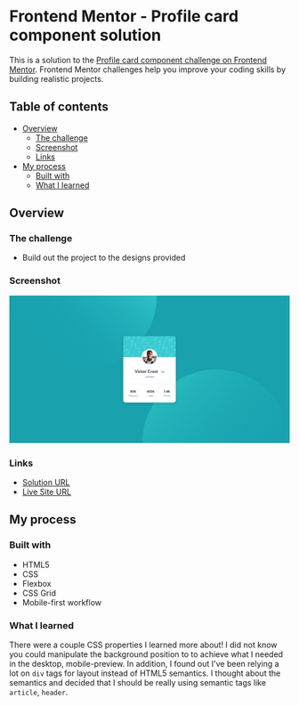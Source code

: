 # Frontend Mentor - Profile card component solution

This is a solution to the [Profile card component challenge on Frontend Mentor](https://www.frontendmentor.io/challenges/profile-card-component-cfArpWshJ). Frontend Mentor challenges help you improve your coding skills by building realistic projects. 

## Table of contents

- [Overview](#overview)
  - [The challenge](#the-challenge)
  - [Screenshot](#screenshot)
  - [Links](#links)
- [My process](#my-process)
  - [Built with](#built-with)
  - [What I learned](#what-i-learned)

## Overview

### The challenge

- Build out the project to the designs provided

### Screenshot

![](./images/screenshot.png)

### Links

- [Solution URL](https://github.com/jma26/profile-card-FE-Mentor-4)
- [Live Site URL](https://jma26.github.io/profile-card-FE-Mentor-4/)

## My process

### Built with

- HTML5
- CSS
- Flexbox
- CSS Grid
- Mobile-first workflow

### What I learned

There were a couple CSS properties I learned more about! I did not know you could manipulate the background position to to achieve what I needed in the desktop, mobile-preview. In addition, I found out I've been relying a lot on `div` tags for layout instead of HTML5 semantics. I thought about the semantics and decided that I should be really using semantic tags like `article`, `header`.